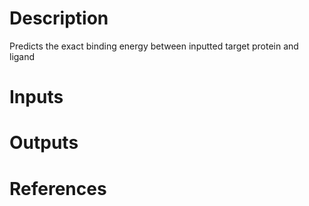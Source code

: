 # Description
Predicts the exact binding energy between inputted target protein and ligand
# Inputs

# Outputs

# References
